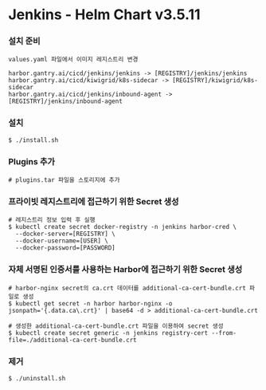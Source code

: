 # Jenkins - Helm Chart v3.5.11

### 설치 준비
```
values.yaml 파일에서 이미지 레지스트리 변경

harbor.gantry.ai/cicd/jenkins/jenkins -> [REGISTRY]/jenkins/jenkins
harbor.gantry.ai/cicd/kiwigrid/k8s-sidecar -> [REGISTRY]/kiwigrid/k8s-sidecar
harbor.gantry.ai/cicd/jenkins/inbound-agent -> [REGISTRY]/jenkins/inbound-agent
```

### 설치
```
$ ./install.sh
```

### Plugins 추가
```
# plugins.tar 파일을 스토리지에 추가
```

### 프라이빗 레지스트리에 접근하기 위한 Secret 생성
```
# 레지스트리 정보 입력 후 실행
$ kubectl create secret docker-registry -n jenkins harbor-cred \
  --docker-server=[REGISTRY] \
  --docker-username=[USER] \
  --docker-password=[PASSWORD]
```

### 자체 서명된 인증서를 사용하는 Harbor에 접근하기 위한 Secret 생성
```
# harbor-nginx secret의 ca.crt 데이터를 additional-ca-cert-bundle.crt 파일로 생성
$ kubectl get secret -n harbor harbor-nginx -o jsonpath='{.data.ca\.crt}' | base64 -d > additional-ca-cert-bundle.crt

# 생성한 additional-ca-cert-bundle.crt 파일을 이용하여 secret 생성
$ kubectl create secret generic -n jenkins registry-cert --from-file=./additional-ca-cert-bundle.crt
```

### 제거
```
$ ./uninstall.sh
```
